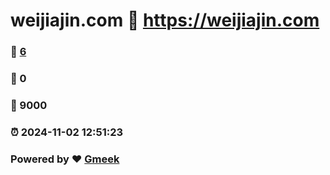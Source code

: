 # weijiajin.com :link: https://weijiajin.com 
### :page_facing_up: [6](https://weijiajin.com/tag.html) 
### :speech_balloon: 0 
### :hibiscus: 9000 
### :alarm_clock: 2024-11-02 12:51:23 
### Powered by :heart: [Gmeek](https://github.com/Meekdai/Gmeek)
